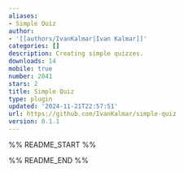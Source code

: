 ```yaml
---
aliases:
- Simple Quiz
author:
- '[[authors/IvanKalmar|Ivan Kalmar]]'
categories: []
description: Creating simple quizzes.
downloads: 14
mobile: true
number: 2041
stars: 2
title: Simple Quiz
type: plugin
updated: '2024-11-21T22:57:51'
url: https://github.com/IvanKalmar/simple-quiz
version: 0.1.1
---
```


%% README_START %%



%% README_END %%